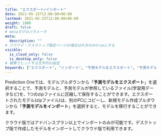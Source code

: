 ```yaml
---
title: "エクスポート/インポート"
date: 2021-05-15T12:00:00+06:00
lastmod: 2021-05-15T12:00:00+06:00
weight: 1900
draft: false
# metaタグのパラメータ
meta:
  description: ""
# クラウド・デスクトップ限定ページの場合は片方のみtrueにする
visible:
  is_cloud_only: false
  is_desktop_only: false
# 検索でヒットする文字列の指定
keywords: ["エクスポート", "インポート", "予測モデルをエクスポート", "予測モデルをインポート"]
---
```


Prediction Oneでは、モデルプルダウンから「**予測モデルをエクスポート**」を選択することで、予測モデルと、予測モデルが参照しているファイル(学習用データなど)を、1つのzipファイルに圧縮して保存することができます。エクスポートされたモデル(zipファイル)は、別のPCにコピーし、新規モデル作成プルダウンから「**予測モデルをインポート**」を選択すると、モデルを移行することができます。

クラウド版ではアドバンスプラン以上でインポートのみが可能です。デスクトップ版で作成したモデルをインポートしてクラウド版で利用できます。
